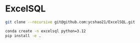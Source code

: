 # ExcelSQL
```bash
git clone --recursive git@github.com:ycshao21/ExcelSQL.git

conda create -n excelsql python=3.12
pip install -e .
```